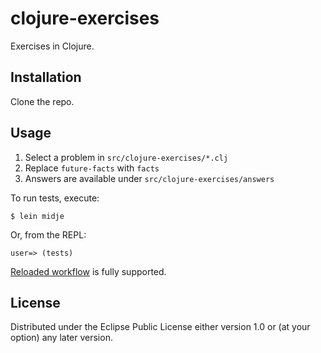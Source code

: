 # clojure-exercises

Exercises in Clojure.

## Installation

Clone the repo.

## Usage

1. Select a problem in `src/clojure-exercises/*.clj`
2. Replace `future-facts` with `facts`
3. Answers are available under `src/clojure-exercises/answers`

To run tests, execute:

    $ lein midje

Or, from the REPL:

    user=> (tests)

[Reloaded workflow](http://thinkrelevance.com/blog/2013/06/04/clojure-workflow-reloaded) is fully supported.

## License

Distributed under the Eclipse Public License either version 1.0 or (at
your option) any later version.
